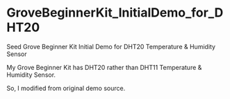 # GroveBeginnerKit_InitialDemo_for_DHT20
Seed Grove Beginner Kit Initial Demo for DHT20 Temperature &amp; Humidity Sensor

My Grove Beginner Kit has DHT20 rather than DHT11 Temperature &amp; Humidity Sensor.

So, I modified from original demo source.
